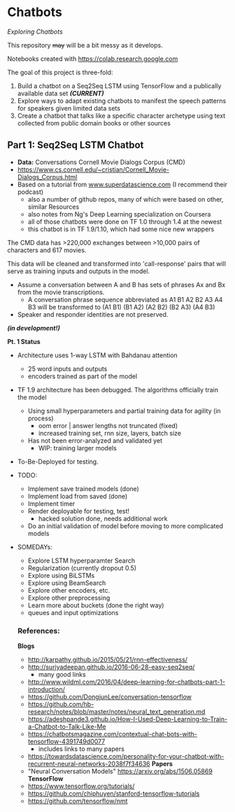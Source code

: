 # Chatbots

_Exploring Chatbots_

This repository ~~may~~ will be a bit messy as it develops.

Notebooks created with https://colab.research.google.com

The goal of this project is three-fold:

1) Build a chatbot on a Seq2Seq LSTM using TensorFlow and a publically available data set **_(CURRENT)_**
1) Explore ways to adapt existing chatbots to manifest the speech patterns for speakers given limited data sets
1) Create a chatbot that talks like a specific character archetype using text collected from public domain books or other sources

## Part 1: Seq2Seq LSTM Chatbot
- **Data:** Conversations Cornell Movie Dialogs Corpus (CMD)
- https://www.cs.cornell.edu/~cristian/Cornell_Movie-Dialogs_Corpus.html
- Based on a tutorial from www.superdatascience.com (I recommend their podcast)
  - also a number of github repos, many of which were based on other, similar Resources
  - also notes from Ng's Deep Learning specialization on Coursera
  - all of those chatbots were done on TF 1.0 through 1.4 at the newest
  - this chatbot is in TF 1.9/1.10, which had some nice new wrappers

The CMD data has >220,000 exchanges between >10,000 pairs of characters and 617 movies.

This data will be cleaned and transformed into 'call-response' pairs that will serve as training inputs and outputs in the model.
- Assume a conversation between A and B has sets of phrases Ax and Bx from the movie transcriptions.
  - A conversation phrase sequence abbreviated as A1 B1 A2 B2 A3 A4 B3 will be transformed to (A1 B1) (B1 A2) (A2 B2) (B2 A3) (A4 B3)
- Speaker and responder identities are not preserved.

***(in development!)***

**Pt. 1 Status**
- Architecture uses 1-way LSTM with Bahdanau attention
  - 25 word inputs and outputs
  - encoders trained as part of the model
- TF 1.9 architecture has been debugged. The algorithms officially train the model
  - Using small hyperparameters and partial training data for agility (in process)
    - oom error | answer lengths not truncated (fixed)
    - increased training set, rnn size, layers, batch size
  - Has not been error-analyzed and validated yet
    - WIP: training larger models
- To-Be-Deployed for testing.
- TODO:
  - Implement save trained models (done)
  - Implement load from saved (done)
  - Implement timer
  - Render deployable for testing, test!
    - hacked solution done, needs additional work
  - Do an initial validation of model before moving to more complicated models
- SOMEDAYs:
  - Explore LSTM hyperparamter Search
  - Regularization (currently dropout 0.5)
  - Explore using BiLSTMs
  - Explore using BeamSearch
  - Explore other encoders, etc.
  - Explore other preprocessing
  - Learn more about buckets (done the right way)
  - queues and input optimizations
  
  ### References:
  __Blogs__
  - http://karpathy.github.io/2015/05/21/rnn-effectiveness/
  - http://suriyadeepan.github.io/2016-06-28-easy-seq2seq/
    - many good links
  - http://www.wildml.com/2016/04/deep-learning-for-chatbots-part-1-introduction/
  - https://github.com/DongjunLee/conversation-tensorflow
  - https://github.com/hb-research/notes/blob/master/notes/neural_text_generation.md
  - https://adeshpande3.github.io/How-I-Used-Deep-Learning-to-Train-a-Chatbot-to-Talk-Like-Me
  - https://chatbotsmagazine.com/contextual-chat-bots-with-tensorflow-4391749d0077
    - includes links to many papers
  - https://towardsdatascience.com/personality-for-your-chatbot-with-recurrent-neural-networks-2038f7f34636
  __Papers__
  - "Neural Conversation Models" https://arxiv.org/abs/1506.05869
  __TensorFlow__
  - https://www.tensorflow.org/tutorials/
  - https://github.com/chiphuyen/stanford-tensorflow-tutorials
  - https://github.com/tensorflow/nmt
